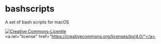 # bashscripts 
A set of bash scripts for macOS

<a rel="license" href="http://creativecommons.org/licenses/by/4.0/"><img alt="Creative Commons-Licentie" style="border-width:0" src="https://i.creativecommons.org/l/by/4.0/88x31.png" /></a><br /> 
<a rel="license" href="https://creativecommons.org/licenses/by/4.0/"</a>.
